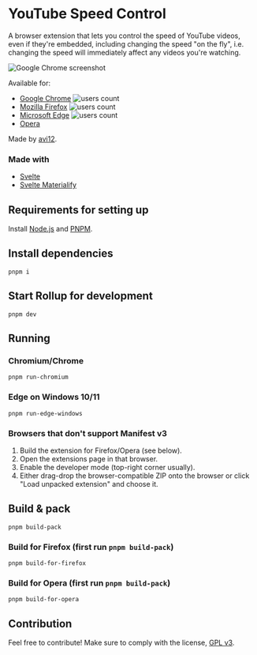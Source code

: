 # YouTube Speed Control

A browser extension that lets you control the speed of YouTube videos, even if they're embedded, including changing the
speed "on the fly", i.e. changing the speed will immediately affect any videos you're watching.

![Google Chrome screenshot](https://user-images.githubusercontent.com/6422804/143684962-1c7adbff-d3a5-420a-9eb7-202160592ed9.png)

Available for:

- [Google Chrome](https://chrome.google.com/webstore/detail/dmpbgbehgckaijcpmodinibhkdgbifif) ![users count](https://img.shields.io/chrome-web-store/users/dmpbgbehgckaijcpmodinibhkdgbifif?color=white&label=users&style=flat-square)
- [Mozilla Firefox](https://addons.mozilla.org/addon/youtube-speed-control-1) ![users count](https://img.shields.io/amo/users/youtube-speed-control-1?color=white&label=users&style=flat-square)
- [Microsoft Edge](https://microsoftedge.microsoft.com/addons/detail/ipajmlopcjnobogfakhlggainepilahm) ![users count](https://img.shields.io/badge/dynamic/json?label=users&query=activeInstallCount&style=flat-square&color=white&url=https://microsoftedge.microsoft.com/addons/getproductdetailsbycrxid/ipajmlopcjnobogfakhlggainepilahm)
- [Opera](https://addons.opera.com/en/extensions/details/youtube-speed-control)

Made by [avi12](https://avi12.com).

### Made with

- [Svelte](https://svelte.dev)
- [Svelte Materialify](https://svelte-materialify.vercel.app/)

## Requirements for setting up

Install [Node.js](https://nodejs.org) and [PNPM](https://pnpm.js.org/installation).

## Install dependencies

```shell script
pnpm i
```

## Start Rollup for development

```shell script
pnpm dev
```

## Running

### Chromium/Chrome

```shell script
pnpm run-chromium
```

### Edge on Windows 10/11

```shell
pnpm run-edge-windows
```

### Browsers that don't support Manifest v3

1. Build the extension for Firefox/Opera (see below).
2. Open the extensions page in that browser.
3. Enable the developer mode (top-right corner usually).
4. Either drag-drop the browser-compatible ZIP onto the browser or click "Load unpacked extension" and choose it.

## Build & pack

```shell
pnpm build-pack
```

### Build for Firefox (first run `pnpm build-pack`)

```shell
pnpm build-for-firefox
```

### Build for Opera (first run `pnpm build-pack`)

```shell
pnpm build-for-opera
```

## Contribution

Feel free to contribute! Make sure to comply with the license, [GPL v3](https://github.com/avi12/skillshare-player-control/blob/main/LICENSE).
